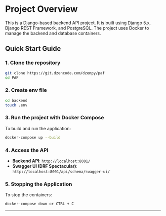 
# Project Overview

This is a Django-based backend API project. It is built using Django 5.x, Django REST Framework, and PostgreSQL. The project uses Docker to manage the backend and database containers.

## Quick Start Guide

### 1. Clone the repository

```bash
git clone https://git.dzencode.com/dzenpy/paf
cd PAF
```
### 2. Create env file

```bash
cd backend
touch .env
```

### 3. Run the project with Docker Compose

To build and run the application:

```bash
docker-compose up --build
```

### 4. Access the API

- **Backend API**: `http://localhost:8001/`
- **Swagger UI (DRF Spectacular)**: `http://localhost:8001/api/schema/swagger-ui/`

### 5. Stopping the Application

To stop the containers:

```bash
docker-compose down or CTRL + C
```

---

